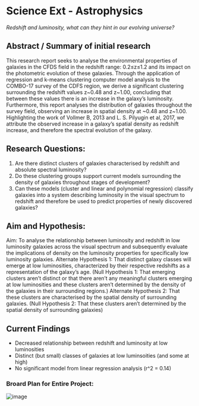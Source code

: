 # Science Ext - Astrophysics
*Redshift and luminosity, what can they hint in our evolving universe?*

## Abstract / Summary of initial research

This research report seeks to analyse the environmental properties of galaxies in the CFDS field in the redshift range: 0.2≤z≤1.2 and its impact on the photometric evolution of these galaxies. Through the application of regression and k-means clustering computer model analysis to the COMBO-17 survey of the CDFS region, we derive a significant clustering surrounding the redshift values z~0.48 and z~1.00, concluding that between these values there is an increase in the galaxy’s luminosity. Furthermore, this report analyses the distribution of galaxies throughout the survey field, observing an increase in spatial density at ~0.48 and z~1.00. Highlighting the work of Vollmer B, 2013 and L. S. Pilyugin et al, 2017, we attribute the observed increase in a galaxy’s spatial density as redshift increase, and therefore the spectral evolution of the galaxy. 

## Research Questions:

1.	Are there distinct clusters of galaxies characterised by redshift and absolute spectral luminosity?
2.	Do these clustering groups support current models surrounding the density of galaxies throughout stages of development?
3.	Can these models (cluster and linear and polynomial regression) classify galaxies into a system describing luminosity in the visual spectrum to redshift and therefore be used to predict properties of newly discovered galaxies?

## Aim and Hypothesis:

Aim: To analyse the relationship between luminosity and redshift in low luminosity galaxies across the visual spectrum and subsequently evaluate the implications of density on the luminosity properties for specifically low luminosity galaxies.
Alternate Hypothesis 1: That distinct galaxy classes will emerge at low luminosities, characterized by their respective redshifts as a representation of the galaxy’s age. (Null Hypothesis 1: That emerging clusters aren’t distinct or that there aren’t any meaningful clusters emerging at low luminosities and these clusters aren’t determined by the density of the galaxies in their surrounding regions.)
Alternate Hypothesis 2: That these clusters are characterised by the spatial density of surrounding galaxies. (Null Hypothesis 2: That these clusters aren’t determined by the spatial density of surrounding galaxies)

## Current Findings

- Decreased relationship between redshift and luminosity at low luminosities
- Distinct (but small) classes of galaxies at low luminsoities (and some at high)
- No significant model from linear regression analysis (r^2 = 0.14)

### Broard Plan for Entire Project:

![image](https://user-images.githubusercontent.com/67666971/170865874-d73b412c-320b-4966-b5d2-942233f580a8.png)
